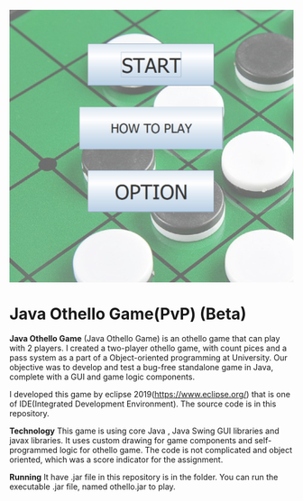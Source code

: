 <img src="image/main.jpg" align="middle" width="3000"/>

# Java Othello Game(PvP) (Beta)

**Java Othello Game** (Java Othello Game) is an othello game
that can play with 2 players. I created a two-player othello game, with count pices and a pass system as a part of a Object-oriented programming at University. Our objective was to develop and test a bug-free standalone game in Java, complete with a GUI and game logic components.

I developed this game by eclipse 2019(https://www.eclipse.org/) that is one of IDE(Integrated Development Environment). The source code is in this repository.

**Technology**
This game is using core Java , Java Swing GUI libraries and javax libraries. It uses custom drawing for game components and self-programmed logic for othello game. The code is not complicated and object oriented, which was a score indicator for the assignment.

**Running**
It have .jar file in this repository is in the folder.  You can run the executable .jar file, named othello.jar to play.